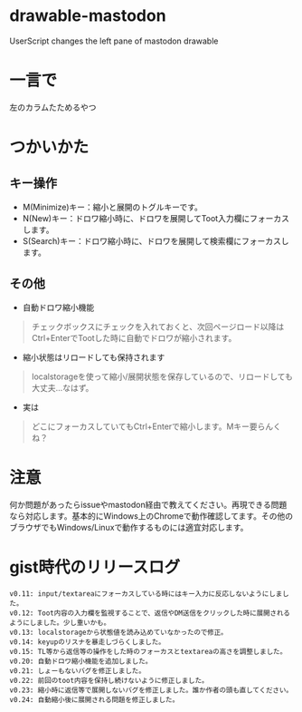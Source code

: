 # drawable-mastodon
UserScript changes the left pane of mastodon drawable

# 一言で
左のカラムたためるやつ

# つかいかた
## キー操作
- M(Minimize)キー：縮小と展開のトグルキーです。
- N(New)キー：ドロワ縮小時に、ドロワを展開してToot入力欄にフォーカスします。
- S(Search)キー：ドロワ縮小時に、ドロワを展開して検索欄にフォーカスします。

## その他
- 自動ドロワ縮小機能
> チェックボックスにチェックを入れておくと、次回ページロード以降はCtrl+EnterでTootした時に自動でドロワが縮小されます。
- 縮小状態はリロードしても保持されます
> localstorageを使って縮小/展開状態を保存しているので、リロードしても大丈夫…なはず。
- 実は
> どこにフォーカスしていてもCtrl+Enterで縮小します。Mキー要らんくね？

# 注意
何か問題があったらissueやmastodon経由で教えてください。再現できる問題なら対応します。基本的にWindows上のChromeで動作確認してます。その他のブラウザでもWindows/Linuxで動作するものには適宜対応します。

# gist時代のリリースログ
```
v0.11: input/textareaにフォーカスしている時にはキー入力に反応しないようにしました。
v0.12: Toot内容の入力欄を監視することで、返信やDM送信をクリックした時に展開されるようにしました。少し重いかも。
v0.13: localstorageから状態値を読み込めていなかったので修正。
v0.14: keyupのリスナを暴走しづらくしました。
v0.15: TL等から返信等の操作をした時のフォーカスとtextareaの高さを調整しました。
v0.20: 自動ドロワ縮小機能を追加しました。
v0.21: しょーもないバグを修正しました。
v0.22: 前回のtoot内容を保持し続けないように修正しました。
v0.23: 縮小時に返信等で展開しないバグを修正しました。誰か作者の頭も直してください。
v0.24: 自動縮小後に展開される問題を修正しました。
```
